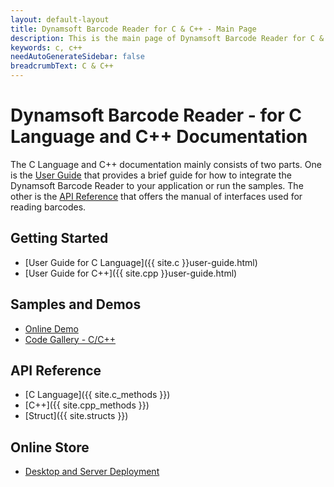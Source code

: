 ```yaml
---
layout: default-layout
title: Dynamsoft Barcode Reader for C & C++ - Main Page
description: This is the main page of Dynamsoft Barcode Reader for C & C++ Language.
keywords: c, c++
needAutoGenerateSidebar: false
breadcrumbText: C & C++
---
```


# Dynamsoft Barcode Reader - for C Language and C++ Documentation

The C Language and C++ documentation mainly consists of two parts. One is the [User Guide](#getting-started) that provides a brief guide for how to integrate the Dynamsoft Barcode Reader to your application or run the samples. The other is the [API Reference](#api-reference) that offers the manual of interfaces used for reading barcodes.


## Getting Started
- [User Guide for C Language]({{ site.c }}user-guide.html)
- [User Guide for C++]({{ site.cpp }}user-guide.html)

## Samples and Demos

- <a href="https://demo.dynamsoft.com/DBR/BarcodeReaderDemo.aspx" target="_blank">Online Demo</a>
- <a href="https://www.dynamsoft.com/Downloads/Dynamic-Barcode-Reader-Sample-Download.aspx?Tag=c%2fc%2b%2b#gallery" target="_blank">Code Gallery - C/C++</a>

## API Reference
- [C Language]({{ site.c_methods }})
- [C++]({{ site.cpp_methods }})
- [Struct]({{ site.structs }})

## Online Store
- <a href="https://www.dynamsoft.com/store/dynamsoft-barcode-reader/" target="_blank">Desktop and Server Deployment</a>

